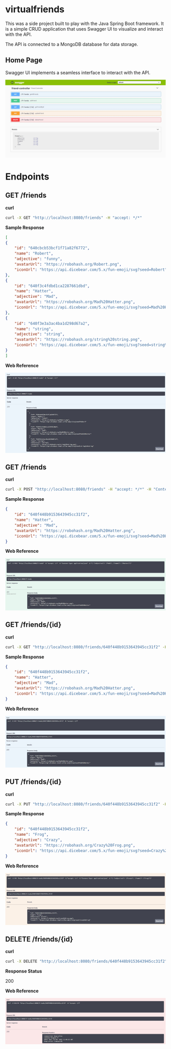 # virtualfriends

This was a side project built to play with the Java Spring Boot framework. It is a simple CRUD application that uses Swagger UI to visualize and interact with the API.

The API is connected to a MongoDB database for data storage.

## Home Page

Swagger UI implements a seamless interface to interact with the API.

![Home Page](./img/home.jpg)

# Endpoints

## GET /friends

**curl** 

```sh
curl -X GET "http://localhost:8080/friends" -H "accept: */*"
```

**Sample Response**
```json
[
{
    "id": "640cbcb53bcf1f71a82f6772",
    "name": "Robert",
    "adjective": "funny",
    "avatarUrl": "https://robohash.org/Robert.png",
    "iconUrl": "https://api.dicebear.com/5.x/fun-emoji/svg?seed=Robert"
},
{
    "id": "640f3c4fdbd1ca2287661dbd",
    "name": "Hatter",
    "adjective": "Mad",
    "avatarUrl": "https://robohash.org/Mad%20Hatter.png",
    "iconUrl": "https://api.dicebear.com/5.x/fun-emoji/svg?seed=Mad%20Hatter"
},
{
    "id": "640f3e3a3ac4ba1d298d67a2",
    "name": "string",
    "adjective": "string",
    "avatarUrl": "https://robohash.org/string%20string.png",
    "iconUrl": "https://api.dicebear.com/5.x/fun-emoji/svg?seed=string%20string"
}
]
```

**Web Reference**

![GET /friends endpoint](./img/get-friends.jpg)

## GET /friends

**curl**

```sh
curl -X POST "http://localhost:8080/friends" -H "accept: */*" -H "Content-Type: application/json" -d "{ \"adjective\": \"Mad\", \"name\": \"Hatter\"}"
```

**Sample Response**
```json
{
    "id": "640f448b9153643945cc31f2",
    "name": "Hatter",
    "adjective": "Mad",
    "avatarUrl": "https://robohash.org/Mad%20Hatter.png",
    "iconUrl": "https://api.dicebear.com/5.x/fun-emoji/svg?seed=Mad%20Hatter"
}
```

**Web Reference**

![POST /friends endpoint](./img/post-friends.jpg)

## GET /friends/{id}

**curl**

```sh
curl -X GET "http://localhost:8080/friends/640f448b9153643945cc31f2" -H "accept: */*"
```

**Sample Response**
```json
{
    "id": "640f448b9153643945cc31f2",
    "name": "Hatter",
    "adjective": "Mad",
    "avatarUrl": "https://robohash.org/Mad%20Hatter.png",
    "iconUrl": "https://api.dicebear.com/5.x/fun-emoji/svg?seed=Mad%20Hatter"
}
```

**Web Reference**

![GET /friends/{id} endpoint](./img/get-friends-id.jpg)

## PUT /friends/{id}

**curl**

```sh
curl -X PUT "http://localhost:8080/friends/640f448b9153643945cc31f2" -H "accept: */*" -H "Content-Type: application/json" -d "{ \"adjective\": \"Crazy\", \"name\": \"Frog\"}"
```

**Sample Response**
```json
{
    "id": "640f448b9153643945cc31f2",
    "name": "Frog",
    "adjective": "Crazy",
    "avatarUrl": "https://robohash.org/Crazy%20Frog.png",
    "iconUrl": "https://api.dicebear.com/5.x/fun-emoji/svg?seed=Crazy%20Frog"
}
```

**Web Reference**

![PUT /friends/{id} endpoint](./img/put-friends-id.jpg)

## DELETE /friends/{id}

**curl**

```sh
curl -X DELETE "http://localhost:8080/friends/640f448b9153643945cc31f2" -H "accept: */*"
```

**Response Status**

200

**Web Reference**

![DELETE /friends/{id} endpoint](./img/delete-friends-id.jpg)
